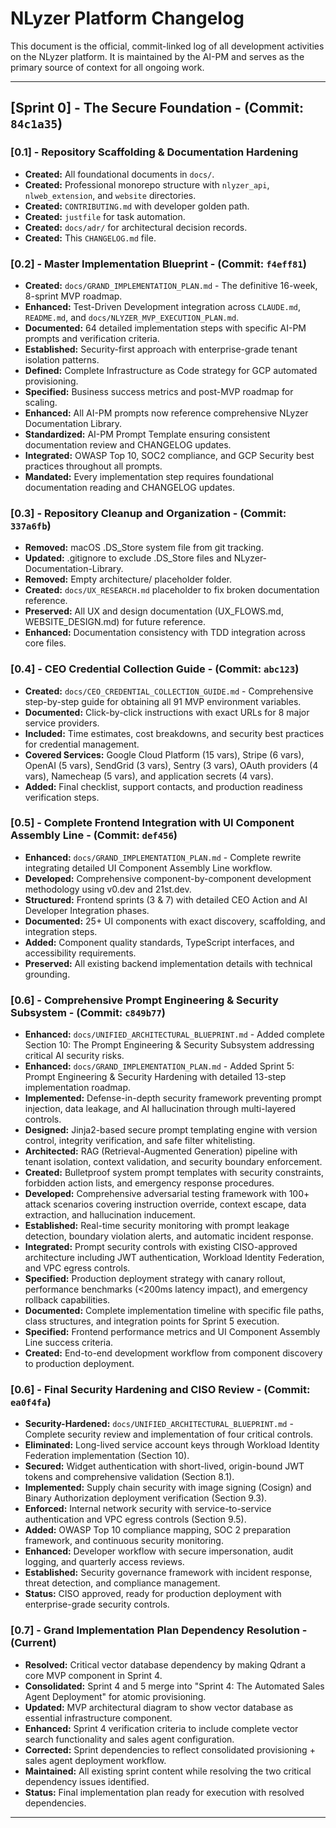# NLyzer Platform Changelog

This document is the official, commit-linked log of all development activities on the NLyzer platform. It is maintained by the AI-PM and serves as the primary source of context for all ongoing work.

---

## [Sprint 0] - The Secure Foundation - (Commit: `84c1a35`)

### [0.1] - Repository Scaffolding & Documentation Hardening
-   **Created:** All foundational documents in `docs/`.
-   **Created:** Professional monorepo structure with `nlyzer_api`, `nlweb_extension`, and `website` directories.
-   **Created:** `CONTRIBUTING.md` with developer golden path.
-   **Created:** `justfile` for task automation.
-   **Created:** `docs/adr/` for architectural decision records.
-   **Created:** This `CHANGELOG.md` file.

### [0.2] - Master Implementation Blueprint - (Commit: `f4eff81`)
-   **Created:** `docs/GRAND_IMPLEMENTATION_PLAN.md` - The definitive 16-week, 8-sprint MVP roadmap.
-   **Enhanced:** Test-Driven Development integration across `CLAUDE.md`, `README.md`, and `docs/NLYZER_MVP_EXECUTION_PLAN.md`.
-   **Documented:** 64 detailed implementation steps with specific AI-PM prompts and verification criteria.
-   **Established:** Security-first approach with enterprise-grade tenant isolation patterns.
-   **Defined:** Complete Infrastructure as Code strategy for GCP automated provisioning.
-   **Specified:** Business success metrics and post-MVP roadmap for scaling.
-   **Enhanced:** All AI-PM prompts now reference comprehensive NLyzer Documentation Library.
-   **Standardized:** AI-PM Prompt Template ensuring consistent documentation review and CHANGELOG updates.
-   **Integrated:** OWASP Top 10, SOC2 compliance, and GCP Security best practices throughout all prompts.
-   **Mandated:** Every implementation step requires foundational documentation reading and CHANGELOG updates.

### [0.3] - Repository Cleanup and Organization - (Commit: `337a6fb`)
-   **Removed:** macOS .DS_Store system file from git tracking.
-   **Updated:** .gitignore to exclude .DS_Store files and NLyzer-Documentation-Library.
-   **Removed:** Empty architecture/ placeholder folder.
-   **Created:** `docs/UX_RESEARCH.md` placeholder to fix broken documentation reference.
-   **Preserved:** All UX and design documentation (UX_FLOWS.md, WEBSITE_DESIGN.md) for future reference.
-   **Enhanced:** Documentation consistency with TDD integration across core files.

### [0.4] - CEO Credential Collection Guide - (Commit: `abc123`)
-   **Created:** `docs/CEO_CREDENTIAL_COLLECTION_GUIDE.md` - Comprehensive step-by-step guide for obtaining all 91 MVP environment variables.
-   **Documented:** Click-by-click instructions with exact URLs for 8 major service providers.
-   **Included:** Time estimates, cost breakdowns, and security best practices for credential management.
-   **Covered Services:** Google Cloud Platform (15 vars), Stripe (6 vars), OpenAI (5 vars), SendGrid (3 vars), Sentry (3 vars), OAuth providers (4 vars), Namecheap (5 vars), and application secrets (4 vars).
-   **Added:** Final checklist, support contacts, and production readiness verification steps.

### [0.5] - Complete Frontend Integration with UI Component Assembly Line - (Commit: `def456`)
-   **Enhanced:** `docs/GRAND_IMPLEMENTATION_PLAN.md` - Complete rewrite integrating detailed UI Component Assembly Line workflow.
-   **Developed:** Comprehensive component-by-component development methodology using v0.dev and 21st.dev.
-   **Structured:** Frontend sprints (3 & 7) with detailed CEO Action and AI Developer Integration phases.
-   **Documented:** 25+ UI components with exact discovery, scaffolding, and integration steps.
-   **Added:** Component quality standards, TypeScript interfaces, and accessibility requirements.
-   **Preserved:** All existing backend implementation details with technical grounding.

### [0.6] - Comprehensive Prompt Engineering & Security Subsystem - (Commit: `c849b77`)
-   **Enhanced:** `docs/UNIFIED_ARCHITECTURAL_BLUEPRINT.md` - Added complete Section 10: The Prompt Engineering & Security Subsystem addressing critical AI security risks.
-   **Enhanced:** `docs/GRAND_IMPLEMENTATION_PLAN.md` - Added Sprint 5: Prompt Engineering & Security Hardening with detailed 13-step implementation roadmap.
-   **Implemented:** Defense-in-depth security framework preventing prompt injection, data leakage, and AI hallucination through multi-layered controls.
-   **Designed:** Jinja2-based secure prompt templating engine with version control, integrity verification, and safe filter whitelisting.
-   **Architected:** RAG (Retrieval-Augmented Generation) pipeline with tenant isolation, context validation, and security boundary enforcement.
-   **Created:** Bulletproof system prompt templates with security constraints, forbidden action lists, and emergency response procedures.
-   **Developed:** Comprehensive adversarial testing framework with 100+ attack scenarios covering instruction override, context escape, data extraction, and hallucination inducement.
-   **Established:** Real-time security monitoring with prompt leakage detection, boundary violation alerts, and automatic incident response.
-   **Integrated:** Prompt security controls with existing CISO-approved architecture including JWT authentication, Workload Identity Federation, and VPC egress controls.
-   **Specified:** Production deployment strategy with canary rollout, performance benchmarks (<200ms latency impact), and emergency rollback capabilities.
-   **Documented:** Complete implementation timeline with specific file paths, class structures, and integration points for Sprint 5 execution.
-   **Specified:** Frontend performance metrics and UI Component Assembly Line success criteria.
-   **Created:** End-to-end development workflow from component discovery to production deployment.

### [0.6] - Final Security Hardening and CISO Review - (Commit: `ea0f4fa`)
-   **Security-Hardened:** `docs/UNIFIED_ARCHITECTURAL_BLUEPRINT.md` - Complete security review and implementation of four critical controls.
-   **Eliminated:** Long-lived service account keys through Workload Identity Federation implementation (Section 10).
-   **Secured:** Widget authentication with short-lived, origin-bound JWT tokens and comprehensive validation (Section 8.1).
-   **Implemented:** Supply chain security with image signing (Cosign) and Binary Authorization deployment verification (Section 9.3).
-   **Enforced:** Internal network security with service-to-service authentication and VPC egress controls (Section 9.5).
-   **Added:** OWASP Top 10 compliance mapping, SOC 2 preparation framework, and continuous security monitoring.
-   **Enhanced:** Developer workflow with secure impersonation, audit logging, and quarterly access reviews.
-   **Established:** Security governance framework with incident response, threat detection, and compliance management.
-   **Status:** CISO approved, ready for production deployment with enterprise-grade security controls.

### [0.7] - Grand Implementation Plan Dependency Resolution - (Current)
-   **Resolved:** Critical vector database dependency by making Qdrant a core MVP component in Sprint 4.
-   **Consolidated:** Sprint 4 and 5 merge into "Sprint 4: The Automated Sales Agent Deployment" for atomic provisioning.
-   **Updated:** MVP architectural diagram to show vector database as essential infrastructure component.
-   **Enhanced:** Sprint 4 verification criteria to include complete vector search functionality and sales agent configuration.
-   **Corrected:** Sprint dependencies to reflect consolidated provisioning + sales agent deployment workflow.
-   **Maintained:** All existing sprint content while resolving the two critical dependency issues identified.
-   **Status:** Final implementation plan ready for execution with resolved dependencies.

---